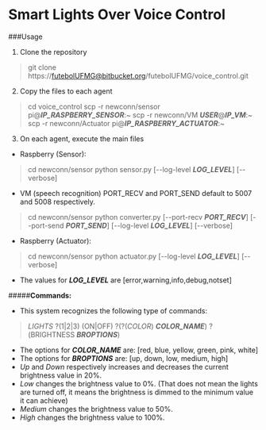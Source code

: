 Smart Lights Over Voice Control
============================
###Usage
1. Clone the repository
> git clone https://futebolUFMG@bitbucket.org/futebolUFMG/voice_control.git

2. Copy the files to each agent
>cd voice_control
> scp -r newconn/sensor pi@**_IP_RASPBERRY_SENSOR_**:~
> scp -r newconn/VM **_USER_**@**_IP_VM_**:~
> scp -r newconn/Actuator pi@**_IP_RASPBERRY_ACTUATOR_**:~
 
3. On each agent, execute the main files
* Raspberry (Sensor):
> cd newconn/sensor
> python sensor.py [--log-level **_LOG_LEVEL_**] [--verbose]

* VM (speech recognition)
PORT_RECV and PORT_SEND default to 5007 and 5008 respectively.
> cd newconn/sensor
> python converter.py [--port-recv **_PORT_RECV_**] [--port-send **_PORT_SEND_**] [--log-level **_LOG_LEVEL_**] [--verbose]

* Raspberry (Actuator):
> cd newconn/sensor
> python actuator.py [--log-level **_LOG_LEVEL_**] [--verbose]

* The values for **_LOG_LEVEL_** are [error,warning,info,debug,notset]
</p>

#####**Commands:**
* This system recognizes the following type of commands:
> _LIGHTS_ ?(1|2|3) (ON|OFF) ?(?(_COLOR_) **_COLOR_NAME_**) ?(BRIGHTNESS **_BROPTIONS_**)

* The options for **_COLOR_NAME_** are: [red, blue, yellow, green, pink, white]
* The options for **_BROPTIONS_** are: [up, down, low, medium, high]
 * _Up_ and _Down_ respectively increases and decreases the current brightness value in 20%.
 * _Low_ changes the brightness value to 0%. (That does not mean the lights are turned off, it means the brightness is dimmed to the minimum value it can achieve)
 * _Medium_ changes the brightness value to 50%.
 * _High_ changes the brightness value to 100%.

